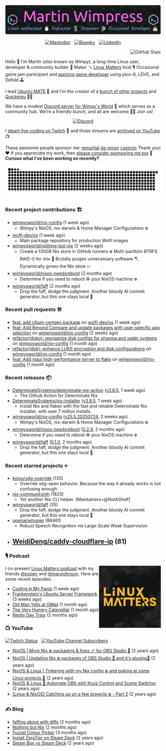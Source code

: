 <p align="center">
  <a href="https://wimpysworld.com" target="_blank"><img src="https://raw.githubusercontent.com/flexiondotorg/flexiondotorg/main/.github/github-header-image.png"></a>
</p>
<p align="center">
  &nbsp;<a href="https://wimpysworld.social/@martin" target="_blank"><img alt="Mastodon" src="https://img.shields.io/badge/Mastodon-6468fa?style=for-the-badge&logo=mastodon&logoColor=%23ffffff"></a>&nbsp;
  &nbsp;<a href="https://bsky.app/profile/wimpys.world" target="_blank"><img alt="Bluesky" src="https://img.shields.io/badge/Bluesky-0772D8?style=for-the-badge&logo=bluesky&logoColor=%23ffffff"></a>&nbsp;
  &nbsp;<a href="https://www.linkedin.com/in/martinwimpress/" target="_blank"><img alt="LinkedIn" src="https://img.shields.io/badge/LinkedIn-1667be?style=for-the-badge&logo=linkedin&logoColor=%23ffffff"></a>&nbsp;
</p>
<a href="https://github.com/flexiondotorg" target="_blank"><img align="right" src="https://github-readme-stats.vercel.app/api?username=flexiondotorg&show_icons=true&show=reviews,discussions_started,discussions_answered,prs_merged&include_all_commits=true&bg_color=0E1117&title_color=fa66ed&icon_color=6bbbfa&text_color=c5c8c6&ring_color=98ed3f&border_radius=8" alt="GitHub Stats"></a>
<br />

Hello 👋 I'm Martin (*also known as Wimpy*), a long-time Linux user, developer & community builder 🐧 Maker 🪛 [Linux Matters](https://linuxmatters.sh) host 🎙️ Occasional game jam participant and [aspiring game developer](https://oval-tutu.com) using pico-8, LÖVE, and Defold 🕹️

I lead [Ubuntu MATE](https://ubuntu-mate.org) 🧉 and I'm the creator of a [bunch of other projects](https://wimpysworld.com/projects/) and [Quickemu](https://github.com/quickemu-project/) 🧑‍💻

We have a modest [Discord server for Wimpy's World](https://wimpysworld.io/discord) 💬 which serves as a community hub. We're a friendly bunch, and all are welcome 🏳️‍🌈 Join us!

<div align="center"><a href="https://wimpysworld.io/discord" target="_blank"><img alt="Discord" src="https://img.shields.io/discord/712850672223125565?style=for-the-badge&logo=discord&logoColor=%23ffffff&label=Discord&labelColor=%234253e8&color=%23e4e2e2"></a></div>

I [steam live-coding on Twitch](https://twitch.tv/WimpysWorld) 📡 and those streams are [archived on YouTube](https://youtube.com/WimpysWorld) 📺️

These awesome people sponsor me: [mmartial](https://github.com/mmartial) [da-moon](https://github.com/da-moon) [castrojo](https://github.com/castrojo)  Thank you! ❤️
If you appreciate my work, then [please consider sponsoring me too](https://github.com/sponsors/flexiondotorg) 🤑 **Curious what I've been working on recently?**
<div align="center">
  <img align="center" alt="GitHub Contribution Snake" src="https://raw.githubusercontent.com/flexiondotorg/flexiondotorg/snake/github-contribution-grid-snake-dark.svg">
</div>

### Recent project contributions 🏗️


- [wimpysworld/nix-config](https://github.com/wimpysworld/nix-config) (1 week ago)
  - Wimpy&#39;s NixOS, nix-darwin  &amp; Home Manager Configurations ❄️
- [wolfi-dev/os](https://github.com/wolfi-dev/os) (1 week ago)
  - Main package repository for production Wolfi images
- [wimpysworld/nothing-but-nix](https://github.com/wimpysworld/nothing-but-nix) (2 weeks ago)
  - Create a 130GB Nix ️store in GitHub runners ❄️ Multi-partition BTRFS RAID-0 for /nix 💪 Brutally purges unnecessary software 🪓 Dynamically grows the Nix store 📈
- [wimpysworld/nixos-needsreboot](https://github.com/wimpysworld/nixos-needsreboot) (2 months ago)
  - Determine if you need to reboot ️♻️ your NixOS machine ️❄️
- [wimpysworld/faff](https://github.com/wimpysworld/faff) (2 months ago)
  - Drop the faff, dodge the judgment. Another bloody AI commit generator, but this one stays local 🦙

### Recent pull requests 🛠️


- [feat: add cilium-certgen package](https://github.com/wolfi-dev/os/pull/61331) on [wolfi-dev/os](https://github.com/wolfi-dev/os) (1 week ago)
- [feat: Add Beyond Compare and update packages with user-specific app selection](https://github.com/wimpysworld/nix-config/pull/570) on [wimpysworld/nix-config](https://github.com/wimpysworld/nix-config) (2 weeks ago)
- [refactor(disko): reorganize disk configs for phasma and vader systems](https://github.com/wimpysworld/nix-config/pull/556) on [wimpysworld/nix-config](https://github.com/wimpysworld/nix-config) (1 month ago)
- [refactor(disk): enhance LUKS encryption and disk configurations](https://github.com/wimpysworld/nix-config/pull/552) on [wimpysworld/nix-config](https://github.com/wimpysworld/nix-config) (1 month ago)
- [feat: Add maul high-performance server to flake](https://github.com/wimpysworld/nix-config/pull/549) on [wimpysworld/nix-config](https://github.com/wimpysworld/nix-config) (1 month ago)

### Recent releases 📦️


- [DeterminateSystems/determinate-nix-action](https://github.com/DeterminateSystems/determinate-nix-action) ([v3.8.5](https://github.com/DeterminateSystems/determinate-nix-action/releases/tag/v3.8.5), 1 week ago)
  - The Github Action for Determinate Nix
- [DeterminateSystems/nix-installer](https://github.com/DeterminateSystems/nix-installer) ([v3.8.5](https://github.com/DeterminateSystems/nix-installer/releases/tag/v3.8.5), 1 week ago)
  - Install Nix and flakes with the fast and reliable Determinate Nix Installer, with over 7 million installs.
- [wimpysworld/nix-config](https://github.com/wimpysworld/nix-config) ([v25.5.20250724](https://github.com/wimpysworld/nix-config/releases/tag/v25.5.20250724), 2 weeks ago)
  - Wimpy&#39;s NixOS, nix-darwin  &amp; Home Manager Configurations ❄️
- [wimpysworld/nixos-needsreboot](https://github.com/wimpysworld/nixos-needsreboot) ([0.2.9](https://github.com/wimpysworld/nixos-needsreboot/releases/tag/0.2.9), 2 months ago)
  - Determine if you need to reboot ️♻️ your NixOS machine ️❄️
- [wimpysworld/faff](https://github.com/wimpysworld/faff) ([0.1.0](https://github.com/wimpysworld/faff/releases/tag/0.1.0), 2 months ago)
  - Drop the faff, dodge the judgment. Another bloody AI commit generator, but this one stays local 🦙

### Recent starred projects ⭐️


- [koiuo/xdg-override](https://github.com/koiuo/xdg-override) (135)
  - Override xdg-open behavior. Because the way it already works is not confusing enough
- [nix-community/nh](https://github.com/nix-community/nh) (1823)
  - Yet another Nix CLI helper. [Maintainers=@NotAShelf]
- [wimpysworld/faff](https://github.com/wimpysworld/faff) (35)
  - Drop the faff, dodge the judgment. Another bloody AI commit generator, but this one stays local 🦙
- [openai/whisper](https://github.com/openai/whisper) (86461)
  - Robust Speech Recognition via Large-Scale Weak Supervision
- [WeidiDeng/caddy-cloudflare-ip](https://github.com/WeidiDeng/caddy-cloudflare-ip) (81)
  - 

### 🎙️ Podcast
<img align="right" src="https://raw.githubusercontent.com/flexiondotorg/flexiondotorg/main/.github/linuxmatters.png" alt="Linux Matters Podcast" width="200" height="200">

I co-present [Linux Matters podcast](https://linuxmatters.sh) with my friends [@popey](https://github.com/popey) and [@marxjohnson](https://github.com/marxjohnson).
Here are some recent episodes:

- [Coding in My Pants](https://linuxmatters.sh/61/) (1 week ago)
- [Frankenstein&#39;s Ubuntu Server Framework](https://linuxmatters.sh/60/) (3 weeks ago)
- [Old Man Yells at GMail](https://linuxmatters.sh/59/) (1 month ago)
- [The Very Hungry Caterpillar](https://linuxmatters.sh/58/) (1 month ago)
- [Nerdy Day Trips](https://linuxmatters.sh/57/) (2 months ago)

### 📺️ YouTube
<a href="https://twitch.tv/WimpysWorld" target="_blank"><img alt="Twitch Status" src="https://img.shields.io/twitch/status/WimpysWorld?style=for-the-badge&logo=twitch&logoColor=ffffff&label=Twitch&labelColor=%23904ef9&color=%23e4e2e2"></a>&nbsp;&nbsp;
<a href="https://youtube.com/WimpysWorld" target="_blank"><img alt="YouTube Channel Subscribers" src="https://img.shields.io/youtube/channel/subscribers/UChpYmMp7EFaxuogUX1eAqyw?style=for-the-badge&logo=youtube&logoColor=ffffff&label=YouTube&labelColor=%23fb1b20&color=%23e4e2e2"></a>

- [NixOS | More Nix ❄️ packaging &amp; fixes 🩹 for OBS Studio 📡](https://www.youtube.com/watch?v=VqNaOOm7Dhw) (2 years ago)
- [NixOS | Updating Nix ❄️ packages of OBS Studio 📡 and it&#39;s plugins🔌](https://www.youtube.com/watch?v=phgOv_UCbMM) (2 years ago)
- [NixOS &amp; Linux | Tinkering with my Nix config ❄️ and poking at some Linux projects 🐧](https://www.youtube.com/watch?v=biVQ_-v8oEo) (2 years ago)
- [NixOS &amp; Linux 🐧 Automate OBS with Kruiz Control and Scene Switcher](https://www.youtube.com/watch?v=BSITslJbMGA) (2 years ago)
- [[Linux &amp; NixOS] Catching up on a few projects ❄️ - Part 2](https://www.youtube.com/watch?v=IpiuKvqHU-c) (2 years ago)

### ✍️ Blog

- [faffing about with diffs](https://wimpysworld.com/posts/faff-ollama-conventional-commit-generator/) (2 months ago)
- [Nothing but Nix](https://wimpysworld.com/posts/nothing-but-nix-github-actions/) (2 months ago)
- [Fuzzel Colour Picker](https://wimpysworld.com/posts/fuzzel-hyprpicker/) (3 months ago)
- [Install ZeroTier on Steam Deck](https://wimpysworld.com/posts/install-zerotier-on-steamdeck/) (2 years ago)
- [Steam Box vs Steam Deck](https://wimpysworld.com/posts/steambox-vs-steamdeck/) (2 years ago)
